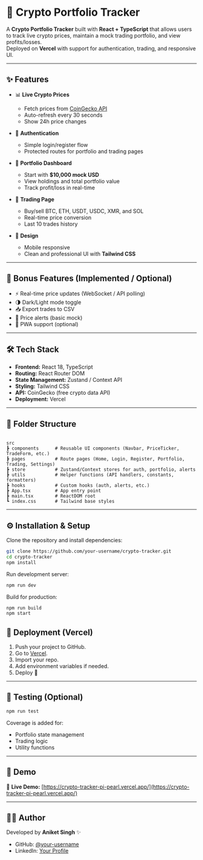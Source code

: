# 🚀 Crypto Portfolio Tracker

A **Crypto Portfolio Tracker** built with **React + TypeScript** that allows users to track live crypto prices, maintain a mock trading portfolio, and view profits/losses.  
Deployed on **Vercel** with support for authentication, trading, and responsive UI.

---

## ✨ Features

- 📊 **Live Crypto Prices**
  - Fetch prices from [CoinGecko API](https://www.coingecko.com/en/api)
  - Auto-refresh every 30 seconds
  - Show 24h price changes

- 🔐 **Authentication**
  - Simple login/register flow
  - Protected routes for portfolio and trading pages

- 💼 **Portfolio Dashboard**
  - Start with **$10,000 mock USD**
  - View holdings and total portfolio value
  - Track profit/loss in real-time

- 💱 **Trading Page**
  - Buy/sell BTC, ETH, USDT, USDC, XMR, and SOL
  - Real-time price conversion
  - Last 10 trades history

- 🎨 **Design**
  - Mobile responsive
  - Clean and professional UI with **Tailwind CSS**

---

## 🌟 Bonus Features (Implemented / Optional)

- ⚡ Real-time price updates (WebSocket / API polling)
- 🌗 Dark/Light mode toggle
- 📥 Export trades to CSV
- 🔔 Price alerts (basic mock)
- 📱 PWA support (optional)

---

## 🛠️ Tech Stack

- **Frontend:** React 18, TypeScript
- **Routing:** React Router DOM
- **State Management:** Zustand / Context API
- **Styling:** Tailwind CSS
- **API:** CoinGecko (free crypto data API)
- **Deployment:** Vercel

---

## 📂 Folder Structure

```

src
┣ components      # Reusable UI components (Navbar, PriceTicker, TradeForm, etc.)
┣ pages           # Route pages (Home, Login, Register, Portfolio, Trading, Settings)
┣ store           # Zustand/Context stores for auth, portfolio, alerts
┣ utils           # Helper functions (API handlers, constants, formatters)
┣ hooks           # Custom hooks (auth, alerts, etc.)
┣ App.tsx         # App entry point
┣ main.tsx        # ReactDOM root
┗ index.css       # Tailwind base styles

````

---

## ⚙️ Installation & Setup

Clone the repository and install dependencies:

```bash
git clone https://github.com/your-username/crypto-tracker.git
cd crypto-tracker
npm install
````

Run development server:

```bash
npm run dev
```

Build for production:

```bash
npm run build
npm start
```


## 🚀 Deployment (Vercel)

1. Push your project to GitHub.
2. Go to [Vercel](https://vercel.com).
3. Import your repo.
4. Add environment variables if needed.
5. Deploy 🎉

---

## 🧪 Testing (Optional)

```bash
npm run test
```

Coverage is added for:

* Portfolio state management
* Trading logic
* Utility functions

---

## 📸 Demo

🔗 **Live Demo:** [https://crypto-tracker-pi-pearl.vercel.app/](https://crypto-tracker-pi-pearl.vercel.app/)

---

## 👨‍💻 Author

Developed by **Aniket Singh** ✨

* GitHub: [@your-username](https://github.com/aniketsingh-214)
* LinkedIn: [Your Profile](https://www.linkedin.com/in/aniketsingh214)



